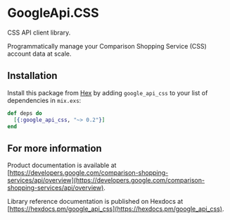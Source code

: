 # GoogleApi.CSS

CSS API client library.

Programmatically manage your Comparison Shopping Service (CSS) account data at scale.

## Installation

Install this package from [Hex](https://hex.pm) by adding
`google_api_css` to your list of dependencies in `mix.exs`:

```elixir
def deps do
  [{:google_api_css, "~> 0.2"}]
end
```

## For more information

Product documentation is available at [https://developers.google.com/comparison-shopping-services/api/overview](https://developers.google.com/comparison-shopping-services/api/overview).

Library reference documentation is published on Hexdocs at
[https://hexdocs.pm/google_api_css](https://hexdocs.pm/google_api_css).
